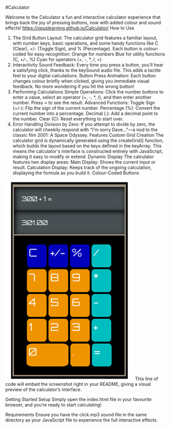 #Calculator 

Welcome to the Calculator a fun and interactive calculator experience that brings back the  joy of pressing buttons, now with added colour and sound effects! 
https://opuslearning.github.io/Calculator/
How to Use
1. The Grid
Button Layout: The calculator grid features a familiar layout, with number keys, basic operations, and some handy functions like C (Clear), +/- (Toggle Sign), and % (Percentage). Each button is colour-coded for easy recognition:
Orange for numbers
Blue for utility functions (C, +/-, %)
Cyan for operators (+, -, *, /, =)
2. Interactivity
Sound Feedback: Every time you press a button, you’ll hear a satisfying click, thanks to the keySound audio file. This adds a tactile feel to your digital calculations.
Button Press Animation: Each button changes colour briefly when clicked, giving you immediate visual feedback. No more wondering if you hit the wrong button!
3. Performing Calculations
Simple Operations: Click the number buttons to enter a value, select an operator (+, -, *, /), and then enter another number. Press = to see the result.
Advanced Functions:
Toggle Sign (+/-): Flip the sign of the current number.
Percentage (%): Convert the current number into a percentage.
Decimal (.): Add a decimal point to the number.
Clear (C): Reset everything to start over.
4. Error Handling
Division by Zero: If you attempt to divide by zero, the calculator will cheekily respond with "I'm sorry Dave..."—a nod to the classic film 2001: A Space Odyssey.
Features
Custom Grid Creation
The calculator grid is dynamically generated using the createGrid() function, which builds the layout based on the keys defined in the keyArray. This means the calculator's interface is constructed entirely with JavaScript, making it easy to modify or extend.
Dynamic Display
The calculator features two display areas:
Main Display: Shows the current input or result.
Calculation Display: Keeps track of the ongoing calculation, displaying the formula as you build it.
Colour-Coded Buttons

![Calculator Grid Screenshot](./calc.png)
This line of code will embed the screenshot right in your README, giving a visual preview of the calculator’s interface.

Getting Started
Setup
Simply open the index.html file in your favourite browser, and you’re ready to start calculating!

Requirements
Ensure you have the click.mp3 sound file in the same directory as your JavaScript file to experience the full interactive effects.






